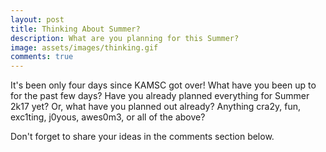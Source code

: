 ```yaml
---
layout: post
title: Thinking About Summer?
description: What are you planning for this Summer?
image: assets/images/thinking.gif
comments: true
---
```

It's been only four days since KAMSC got over! What have you been up to for the past few days? Have you already planned everything for Summer 2k17 yet? Or, what have you planned out already? Anything cra2y, fun, exc1ting, j0yous, awes0m3, or all of the above?

Don't forget to share your ideas in the comments section below.
